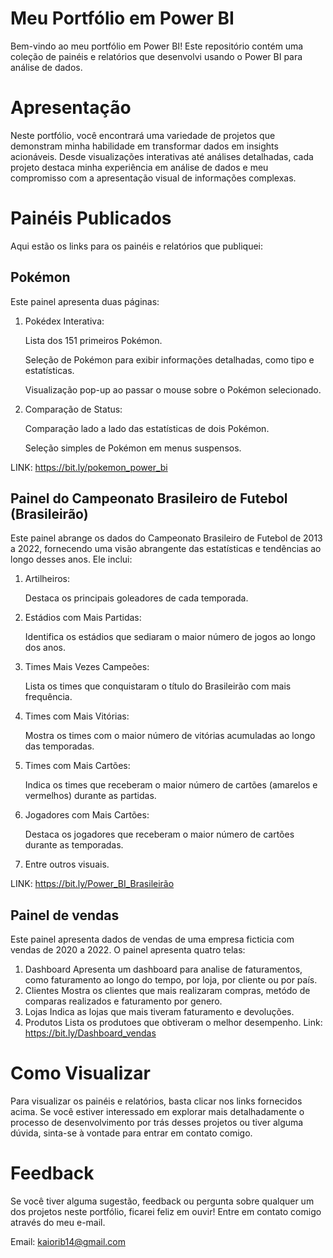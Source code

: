 # Meu Portfólio em Power BI

Bem-vindo ao meu portfólio em Power BI! Este repositório contém uma coleção de painéis e relatórios que desenvolvi usando o Power BI para análise de dados.

# Apresentação
Neste portfólio, você encontrará uma variedade de projetos que demonstram minha habilidade em transformar dados em insights acionáveis. Desde visualizações interativas até análises detalhadas, cada projeto destaca minha experiência em análise de dados e meu compromisso com a apresentação visual de informações complexas.

# Painéis Publicados
Aqui estão os links para os painéis e relatórios que publiquei:

## Pokémon 
Este painel apresenta duas páginas:

  1. Pokédex Interativa:
     
      Lista dos 151 primeiros Pokémon.
     
      Seleção de Pokémon para exibir informações detalhadas, como tipo e estatísticas.
     
      Visualização pop-up ao passar o mouse sobre o Pokémon selecionado.
     
  3. Comparação de Status:
     
      Comparação lado a lado das estatísticas de dois Pokémon.
     
      Seleção simples de Pokémon em menus suspensos.
     
LINK: https://bit.ly/pokemon_power_bi

## Painel do Campeonato Brasileiro de Futebol (Brasileirão)

Este painel abrange os dados do Campeonato Brasileiro de Futebol de 2013 a 2022, fornecendo uma visão abrangente das estatísticas e tendências ao longo desses anos. Ele inclui:

  1. Artilheiros:
     
      Destaca os principais goleadores de cada temporada.
  2. Estádios com Mais Partidas:

      Identifica os estádios que sediaram o maior número de jogos ao longo dos anos.
  3. Times Mais Vezes Campeões:
   
      Lista os times que conquistaram o título do Brasileirão com mais frequência.
  4. Times com Mais Vitórias:

      Mostra os times com o maior número de vitórias acumuladas ao longo das temporadas.
  5. Times com Mais Cartões:

      Indica os times que receberam o maior número de cartões (amarelos e vermelhos) durante as partidas.
  6. Jogadores com Mais Cartões:
    
      Destaca os jogadores que receberam o maior número de cartões durante as temporadas.
  7. Entre outros visuais.

LINK: https://bit.ly/Power_BI_Brasileirão

## Painel de vendas
Este painel apresenta dados de vendas de uma empresa ficticia com vendas de 2020 a 2022. O painel apresenta quatro telas:
  
  1.  Dashboard
      Apresenta um dashboard para analise de faturamentos, como faturamento ao longo do tempo, por loja, por cliente ou por país.
  2.  Clientes
      Mostra os clientes que mais realizaram compras, metódo de comparas realizados e faturamento por genero.
  3.  Lojas
      Indica as lojas que mais tiveram faturamento e devoluções. 
  4.  Produtos
      Lista os produtoes que obtiveram o melhor desempenho.
Link: https://bit.ly/Dashboard_vendas

# Como Visualizar

Para visualizar os painéis e relatórios, basta clicar nos links fornecidos acima. Se você estiver interessado em explorar mais detalhadamente o processo de desenvolvimento por trás desses projetos ou tiver alguma dúvida, sinta-se à vontade para entrar em contato comigo.

# Feedback

Se você tiver alguma sugestão, feedback ou pergunta sobre qualquer um dos projetos neste portfólio, ficarei feliz em ouvir! Entre em contato comigo através do meu e-mail.

Email: kaiorib14@gmail.com

